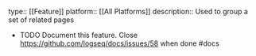 type:: [[Feature]]
platform:: [[All Platforms]] 
description:: Used to group a set of related pages

- TODO Document this feature. Close https://github.com/logseq/docs/issues/58 when done #docs